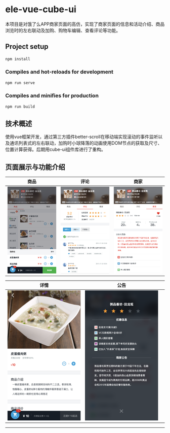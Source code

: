 # ele-vue-cube-ui 
本项目是对饿了么APP商家页面的高仿，实现了商家页面的信息和活动介绍、商品浏览时的左右联动及加购、购物车编辑、查看评论等功能。

## Project setup
```
npm install
```

### Compiles and hot-reloads for development
```
npm run serve
```

### Compiles and minifies for production
```
npm run build
```

## 技术概述
使用vue框架开发，通过第三方插件better-scroll在移动端实现滚动的事件监听以及通讯列表式的左右联动，加购时小球降落的动画使用DOM节点的获取及尺寸、位置计算获得。后期用cube-ui组件库进行了重构。

## 页面展示与功能介绍
| 商品 | 评论 |商家 |
| ---- | ---- |---- |
|![商品][商品] |![评论][评论]|![商家][商家] |


| 详情 | 公告 | |
| ---- | ---- |---- |
|![详情][详情] |![公告][公告]|   |


--------------------------------
[公告]:/readme-img/公告.png 
[评论]:/readme-img/评论.png 
[商家]:/readme-img/商家.png 
[商品]:/readme-img/商品.png 
[详情]:/readme-img/详情.png 

